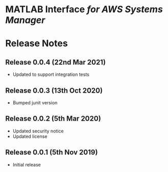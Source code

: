 # MATLAB Interface *for AWS Systems Manager*
# Release Notes

## Release 0.0.4 (22nd Mar 2021)
* Updated to support integration tests

## Release 0.0.3 (13th Oct 2020)
* Bumped junit version

## Release 0.0.2 (5th Mar 2020)
* Updated security notice
* Updated license

## Release 0.0.1 (5th Nov 2019)
* Initial release


[//]: #  (Copyright 2019-2021 The MathWorks, Inc.)
